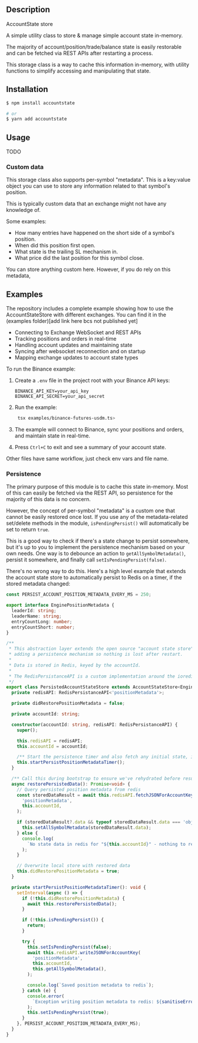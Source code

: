 ## Description

AccountState store

A simple utility class to store & manage simple account state in-memory.

The majority of account/position/trade/balance state is easily restorable and can be fetched via REST APIs after restarting a process.

This storage class is a way to cache this information in-memory, with utility functions to simplify accessing and manipulating that state.

## Installation

```bash
$ npm install accountstate

# or
$ yarn add accountstate
```

## Usage

TODO

### Custom data

This storage class also supports per-symbol "metadata". This is a key:value object you can use to store any information related to that symbol's position.

This is typically custom data that an exchange might not have any knowledge of.

Some examples:

- How many entries have happened on the short side of a symbol's position.
- When did this position first open.
- What state is the trailing SL mechanism in.
- What price did the last position for this symbol close.

You can store anything custom here. However, if you do rely on this metadata,

## Examples

The repository includes a complete example showing how to use the AccountStateStore with different exchanges. You can find it in the (examples folder)[add link here bcs not published yet]

- Connecting to Exchange WebSocket and REST APIs
- Tracking positions and orders in real-time
- Handling account updates and maintaining state
- Syncing after websocket reconnection and on startup
- Mapping exchange updates to account state types

To run the Binance example:

1. Create a `.env` file in the project root with your Binance API keys:
   ```
   BINANCE_API_KEY=your_api_key
   BINANCE_API_SECRET=your_api_secret
   ```

2. Run the example:
   ```bash
    tsx examples/binance-futures-usdm.ts>
   ```

3. The example will connect to Binance, sync your positions and orders, and maintain state in real-time. 
   
4. Press `Ctrl+C` to exit and see a summary of your account state.

Other files have same workflow, just check env vars and file name. 

### Persistence

The primary purpose of this module is to cache this state in-memory. Most of this can easily be fetched via the REST API, so persistence for the majority of this data is no concern.

However, the concept of per-symbol "metadata" is a custom one that cannot be easily restored once lost. If you use any of the metadata-related set/delete methods in the module, `isPendingPersist()` will automatically be set to return `true`.

This is a good way to check if there's a state change to persist somewhere, but it's up to you to implement the persistence mechanism based on your own needs. One way is to debounce an action to `getAllSymbolMetadata()`, persist it somewhere, and finally call `setIsPendingPersist(false)`.

There's no wrong way to do this. Here's a high level example that extends the account state store to automatically persist to Redis on a timer, if the stored metadata changed:

```typescript
const PERSIST_ACCOUNT_POSITION_METADATA_EVERY_MS = 250;

export interface EnginePositionMetadata {
  leaderId: string;
  leaderName: string;
  entryCountLong: number;
  entryCountShort: number;
}

/**
 * This abstraction layer extends the open source "account state store" class,
 * adding a persistence mechanism so nothing is lost after restart.
 *
 * Data is stored in Redis, keyed by the accountId.
 *
 * The RedisPersistanceAPI is a custom implementation around the ioredis client.
 */
export class PersistedAccountStateStore extends AccountStateStore<EnginePositionMetadata> {
  private redisAPI: RedisPersistanceAPI<'positionMetadata'>;

  private didRestorePositionMetadata = false;

  private accountId: string;

  constructor(accountId: string, redisAPI: RedisPersistanceAPI) {
    super();

    this.redisAPI = redisAPI;
    this.accountId = accountId;

    /** Start the persistence timer and also fetch any initial state, if any is found **/
    this.startPersistPositionMetadataTimer();
  }

  /** Call this during bootstrap to ensure we've rehydrated before resuming */
  async restorePersistedData(): Promise<void> {
    // Query persisted position metadata from redis
    const storedDataResult = await this.redisAPI.fetchJSONForAccountKey(
      'positionMetadata',
      this.accountId,
    );

    if (storedDataResult?.data && typeof storedDataResult.data === 'object') {
      this.setAllSymbolMetadata(storedDataResult.data);
    } else {
      console.log(
        `No state data in redis for "${this.accountId}" - nothing to restore`,
      );
    }

    // Overwrite local store with restored data
    this.didRestorePositionMetadata = true;
  }

  private startPersistPositionMetadataTimer(): void {
    setInterval(async () => {
      if (!this.didRestorePositionMetadata) {
        await this.restorePersistedData();
      }

      if (!this.isPendingPersist()) {
        return;
      }

      try {
        this.setIsPendingPersist(false);
        await this.redisAPI.writeJSONForAccountKey(
          'positionMetadata',
          this.accountId,
          this.getAllSymbolMetadata(),
        );

        console.log(`Saved position metadata to redis`);
      } catch (e) {
        console.error(
          `Exception writing position metadata to redis: ${sanitiseError(e)}`,
        );
        this.setIsPendingPersist(true);
      }
    }, PERSIST_ACCOUNT_POSITION_METADATA_EVERY_MS);
  }
}
```
